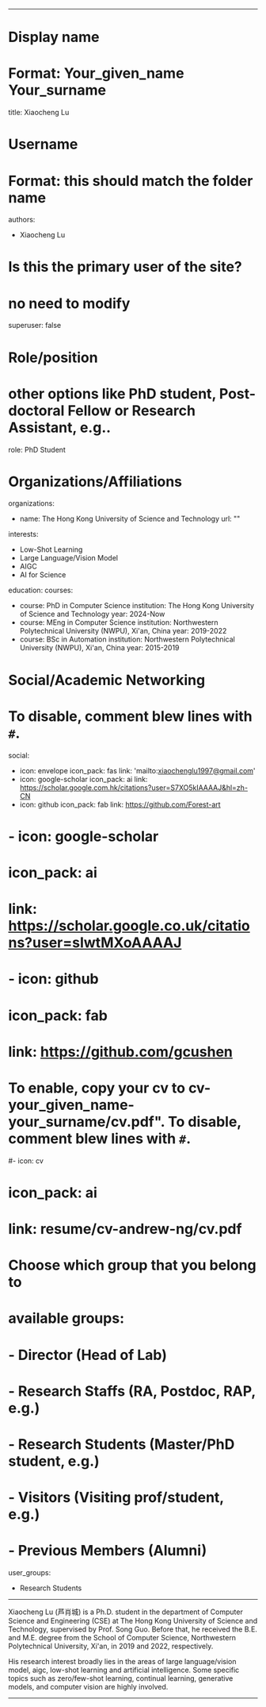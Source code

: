 
---
# Display name

# Format: Your_given_name Your_surname 

title: Xiaocheng Lu

# Username

# Format: this should match the folder name

authors:

- Xiaocheng Lu

# Is this the primary user of the site?

# no need to modify 

superuser: false

# Role/position

# other options like PhD student, Post-doctoral Fellow or Research Assistant, e.g..

role: PhD Student

# Organizations/Affiliations

organizations:

- name: The Hong Kong University of Science and Technology
  url: ""

interests:

- Low-Shot Learning
- Large Language/Vision Model
- AIGC
- AI for Science

education:
  courses:

  - course: PhD in Computer Science
    institution: The Hong Kong University of Science and Technology
    year: 2024-Now
  - course: MEng in Computer Science
    institution: Northwestern Polytechnical University (NWPU), Xi'an, China
    year: 2019-2022
  - course: BSc in Automation
    institution: Northwestern Polytechnical University (NWPU), Xi'an, China
    year: 2015-2019

# Social/Academic Networking

# To disable, comment blew lines with `#`.

social:

- icon: envelope
  icon_pack: fas
  link: 'mailto:xiaochenglu1997@gmail.com'
- icon: google-scholar
  icon_pack: ai
  link: https://scholar.google.com.hk/citations?user=S7XO5kIAAAAJ&hl=zh-CN
- icon: github
  icon_pack: fab
  link: https://github.com/Forest-art

# - icon: google-scholar

#  icon_pack: ai

#  link: https://scholar.google.co.uk/citations?user=sIwtMXoAAAAJ

# - icon: github

#  icon_pack: fab

#  link: https://github.com/gcushen

# To enable, copy your cv to cv-your_given_name-your_surname/cv.pdf". To disable, comment blew lines with `#`.

#- icon: cv

#  icon_pack: ai

#  link: resume/cv-andrew-ng/cv.pdf

# Choose which group that you belong to

#  available groups:

#  - Director (Head of Lab)

#  - Research Staffs (RA, Postdoc, RAP, e.g.)

#  - Research Students (Master/PhD student, e.g.)

#  - Visitors (Visiting prof/student, e.g.)

#  - Previous Members (Alumni)

user_groups:

- Research Students

---

Xiaocheng Lu (芦肖城) is a Ph.D. student in the department of Computer Science and Engineering (CSE) at The Hong Kong University of Science and Technology, supervised by Prof. Song Guo. Before that, he received the B.E. and M.E. degree from the School of Computer Science, Northwestern Polytechnical University, Xi'an, in 2019 and 2022, respectively.

His research interest broadly lies in the areas of large language/vision model, aigc, low-shot learning and artificial intelligence. Some specific topics such as zero/few-shot learning, continual learning, generative models, and computer vision are highly involved.

---
